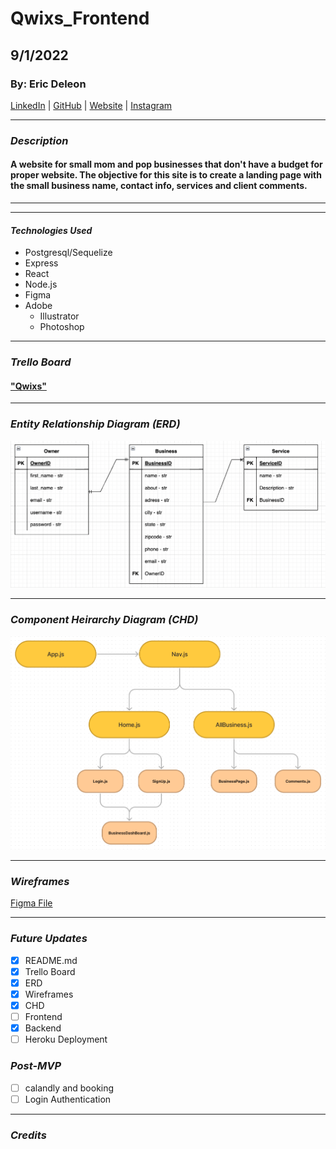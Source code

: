 # Qwixs_Frontend

## 9/1/2022

### By: Eric Deleon

[LinkedIn](https://www.linkedin.com/in/eric-deleon-77a99134/) | [GitHub](https://github.com/132E) | [Website](https://132design.com/) | [Instagram](https://www.instagram.com/132design_/?hl=en)

---

### _Description_

#### A website for small mom and pop businesses that don't have a budget for proper website. The objective for this site is to create a landing page with the small business name, contact info, services and client comments.

---
---

#### **_Technologies Used_**

- Postgresql/Sequelize
- Express
- React
- Node.js
- Figma
- Adobe
  - Illustrator
  - Photoshop

---

### _Trello Board_

#### ["Qwixs"](https://trello.com/b/mU6w1Vce/qwixs)



---
### _Entity Relationship Diagram (ERD)_
![Image](Assets/qwixs-erd.png)

---
### _Component Heirarchy Diagram (CHD)_

![Image](Assets/qwixs_chd.png)

---

### _Wireframes_

<!-- ![image](Assets/CycleList_Wireframes.png) -->

[Figma File](https://www.figma.com/file/fX8JnItlnZk3QqT1mkB9mp/qwixs_wireframe?node-id=0%3A1)

---

### _Future Updates_

- [x] README.md
- [x] Trello Board
- [x] ERD
- [x] Wireframes
- [x] CHD
- [ ] Frontend
- [x] Backend
- [ ] Heroku Deployment

### _Post-MVP_

- [ ] calandly and booking 
- [ ] Login Authentication

---

### _Credits_


